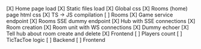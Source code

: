 [X] Home page load
[X] Static files load
[X] Global css
[X] Rooms (home) page html css
[X] TS -> JS compilation
[ ] Rooms
    [X] Game service endpoint
    [X] Rooms SSE dummy endpoint
    [X] Hub with SSE connections
    [X] Room creation
    [X] Room unit with WS connections
    [X] Dummy echoer
    [X] Tell hub about room create and delete
        [X] Frontend
        [ ] Players count
    [ ] TicTacToe logic
        [ ] Backend
        [ ] Frontend